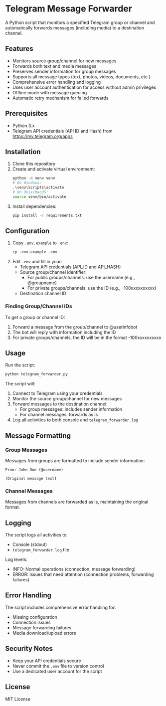 # Telegram Message Forwarder

A Python script that monitors a specified Telegram group or channel and automatically forwards messages (including media) to a destination channel.

## Features

-   Monitors source group/channel for new messages
-   Forwards both text and media messages
-   Preserves sender information for group messages
-   Supports all message types (text, photos, videos, documents, etc.)
-   Comprehensive error handling and logging
-   Uses user account authentication for access without admin privileges
-   Offline mode with message queuing
-   Automatic retry mechanism for failed forwards

## Prerequisites

-   Python 3.x
-   Telegram API credentials (API ID and Hash) from https://my.telegram.org/apps

## Installation

1. Clone this repository
2. Create and activate virtual environment:
    ```bash
    python -m venv venv
    # On Windows:
    .\venv\Scripts\activate
    # On Unix/MacOS:
    source venv/bin/activate
    ```
3. Install dependencies:
    ```bash
    pip install -r requirements.txt
    ```

## Configuration

1. Copy `.env.example` to `.env`:
    ```bash
    cp .env.example .env
    ```
2. Edit `.env` and fill in your:
    - Telegram API credentials (API_ID and API_HASH)
    - Source group/channel identifier:
        - For public groups/channels: use the username (e.g., @groupname)
        - For private groups/channels: use the ID (e.g., -100xxxxxxxxxx)
    - Destination channel ID

### Finding Group/Channel IDs

To get a group or channel ID:

1. Forward a message from the group/channel to @userinfobot
2. The bot will reply with information including the ID
3. For private groups/channels, the ID will be in the format -100xxxxxxxxxx

## Usage

Run the script:

```bash
python telegram_forwarder.py
```

The script will:

1. Connect to Telegram using your credentials
2. Monitor the source group/channel for new messages
3. Forward messages to the destination channel:
    - For group messages: includes sender information
    - For channel messages: forwards as is
4. Log all activities to both console and `telegram_forwarder.log`

## Message Formatting

### Group Messages

Messages from groups are formatted to include sender information:

```
From: John Doe (@username)

[Original message text]
```

### Channel Messages

Messages from channels are forwarded as is, maintaining the original format.

## Logging

The script logs all activities to:

-   Console (stdout)
-   `telegram_forwarder.log` file

Log levels:

-   INFO: Normal operations (connection, message forwarding)
-   ERROR: Issues that need attention (connection problems, forwarding failures)

## Error Handling

The script includes comprehensive error handling for:

-   Missing configuration
-   Connection issues
-   Message forwarding failures
-   Media download/upload errors

## Security Notes

-   Keep your API credentials secure
-   Never commit the `.env` file to version control
-   Use a dedicated user account for the script

## License

MIT License
